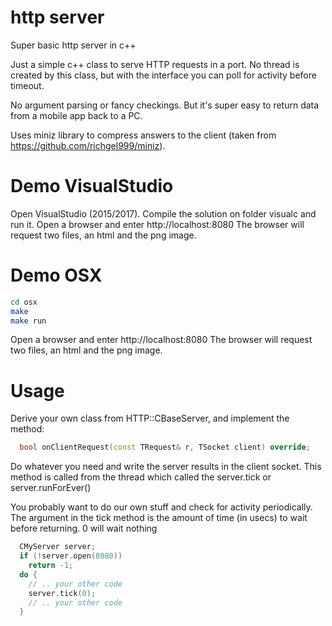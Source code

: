 # http server
Super basic http server in c++

Just a simple c++ class to serve HTTP requests in a port. No thread is created by this class, but with the interface you can poll for activity before timeout.

No argument parsing or fancy checkings. But it's super easy to return data from a mobile app
back to a PC.

Uses miniz library to compress answers to the client (taken from https://github.com/richgel999/miniz).

# Demo VisualStudio

Open VisualStudio (2015/2017). Compile the solution on folder visualc and run it.
Open a browser and enter http://localhost:8080
The browser will request two files, an html and the png image.

# Demo OSX

```bash
cd osx
make
make run
```
Open a browser and enter http://localhost:8080
The browser will request two files, an html and the png image.

# Usage
 
Derive your own class from HTTP::CBaseServer, and implement the method: 

```c++
  bool onClientRequest(const TRequest& r, TSocket client) override;
```

Do whatever you need and write the server results in the client socket. This method is called from the thread which called the server.tick or server.runForEver()

You probably want to do our own stuff and check for activity periodically. The argument
in the tick method is the amount of time (in usecs) to wait before returning. 0 will wait nothing

```c++
  CMyServer server;
  if (!server.open(8080))
    return -1;
  do {
    // .. your other code
    server.tick(0);
    // .. your other code
  }
```

